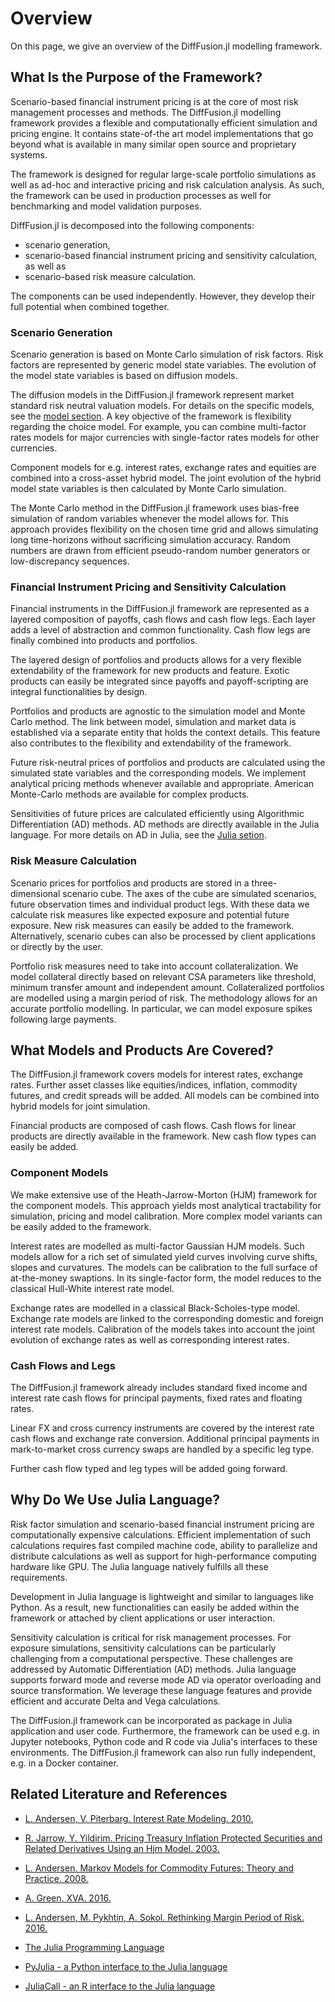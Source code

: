 # Overview

On this page, we give an overview of the DiffFusion.jl modelling framework.


## What Is the Purpose of the Framework?

Scenario-based financial instrument pricing is at the core of most risk management processes and methods. The DiffFusion.jl modelling framework provides a flexible and computationally efficient simulation and pricing engine. It contains state-of-the art model implementations that go beyond what is available in many similar open source and proprietary systems.

The framework is designed for regular large-scale portfolio simulations as well as ad-hoc and interactive pricing and risk calculation analysis. As such, the framework can be used in production processes as well for benchmarking and model validation purposes. 

DiffFusion.jl is decomposed into the following components:

 - scenario generation,
 - scenario-based financial instrument pricing and sensitivity calculation, as well as
 - scenario-based risk measure calculation.

The components can be used independently. However, they develop their full potential when combined together. 


### Scenario Generation

Scenario generation is based on Monte Carlo simulation of risk factors. Risk factors are represented by generic model state variables. The evolution of the model state variables is based on diffusion models.

The diffusion models in the DiffFusion.jl framework represent market standard risk neutral valuation models. For details on the specific models, see the [model section](#what-models-and-products-are-covered). A key objective of the framework is flexibility regarding the choice model. For example, you can combine multi-factor rates models for major currencies with single-factor rates models for other currencies.  

Component models for e.g. interest rates, exchange rates and equities are combined into a cross-asset hybrid model. The joint evolution of the hybrid model state variables is then calculated by Monte Carlo simulation.

The Monte Carlo method in the DiffFusion.jl framework uses bias-free simulation of random variables whenever the model allows for. This approach provides flexibility on the chosen time grid and allows simulating long time-horizons without sacrificing simulation accuracy. Random numbers are drawn from efficient pseudo-random number generators or low-discrepancy sequences.


### Financial Instrument Pricing and Sensitivity Calculation

Financial instruments in the DiffFusion.jl framework are represented as a layered composition of payoffs, cash flows and cash flow legs. Each layer adds a level of abstraction and common functionality. Cash flow legs are finally combined into products and portfolios.

The layered design of portfolios and products allows for a very flexible extendability of the framework for new products and feature. Exotic products can easily be integrated since payoffs and payoff-scripting are integral functionalities by design.

Portfolios and products are agnostic to the simulation model and Monte Carlo method. The link between model, simulation and market data is established via a separate entity that holds the context details. This feature also contributes to the flexibility and extendability of the framework. 

Future risk-neutral prices of portfolios and products are calculated using the simulated state variables and the corresponding models. We implement analytical pricing methods whenever available and appropriate. American Monte-Carlo methods are available for complex products.

Sensitivities of future prices are calculated efficiently using Algorithmic Differentiation (AD) methods. AD methods are directly available in the Julia language. For more details on AD in Julia, see the [Julia setion](#why-do-we-use-julia-language). 


### Risk Measure Calculation

Scenario prices for portfolios and products are stored in a three-dimensional scenario cube. The axes of the cube are simulated scenarios, future observation times and individual product legs. With these data we calculate risk measures like expected exposure and potential future exposure. New risk measures can easily be added to the framework. Alternatively, scenario cubes can also be processed by client applications or directly by the user.

Portfolio risk measures need to take into account collateralization. We model collateral directly based on relevant CSA parameters like threshold, minimum transfer amount and independent amount. Collateralized portfolios are modelled using a margin period of risk. The methodology allows for an accurate portfolio modelling. In particular, we can model exposure spikes following large payments.


## What Models and Products Are Covered?

The DiffFusion.jl framework covers models for interest rates, exchange rates. Further asset classes like equities/indices, inflation, commodity futures, and credit spreads will be added. All models can be combined into hybrid models for joint simulation.

Financial products are composed of cash flows. Cash flows for linear products are directly available in the framework. New cash flow types can easily be added.


### Component Models

We make extensive use of the Heath-Jarrow-Morton (HJM) framework for the component models. This approach yields most analytical tractability for simulation, pricing and model calibration. More complex model variants can be easily added to the framework.

Interest rates are modelled as multi-factor Gaussian HJM models. Such models allow for a rich set of simulated yield curves involving curve shifts, slopes and curvatures. The models can be calibration to the full surface of at-the-money swaptions. In its single-factor form, the model reduces to the classical Hull-White interest rate model.

Exchange rates are modelled in a classical Black-Scholes-type model. Exchange rate models are linked to the corresponding domestic and foreign interest rate models. Calibration of the models takes into account the joint evolution of exchange rates as well as corresponding interest rates.


### Cash Flows and Legs

The DiffFusion.jl framework already includes standard fixed income and interest rate cash flows for principal payments, fixed rates and floating rates.

Linear FX and cross currency instruments are covered by the interest rate cash flows and exchange rate conversion. Additional principal payments in mark-to-market cross currency swaps are handled by a specific leg type.

Further cash flow typed and leg types will be added going forward.


## Why Do We Use Julia Language?

Risk factor simulation and scenario-based financial instrument pricing are computationally expensive calculations. Efficient implementation of such calculations requires fast compiled machine code, ability to parallelize and distribute calculations as well as support for high-performance computing hardware like GPU. The Julia language natively fulfills all these requirements.

Development in Julia language is lightweight and similar to languages like Python. As a result, new functionalities can easily be added within the framework or attached by client applications or user interaction.

Sensitivity calculation is critical for risk management processes. For exposure simulations, sensitivity calculations can be particularly challenging from a computational perspective. These challenges are addressed by Automatic Differentiation (AD) methods. Julia language supports forward mode and reverse mode AD via operator overloading and source transformation. We leverage these language features and provide efficient and accurate Delta and Vega calculations.

The DiffFusion.jl framework can be incorporated as package in Julia application and user code. Furthermore, the framework can be used e.g. in Jupyter notebooks, Python code and R code via Julia's interfaces to these environments. The DiffFusion.jl framework can also run fully independent, e.g. in a Docker container.


## Related Literature and References

- [L. Andersen, V. Piterbarg. Interest Rate Modeling. 2010.](http://andersen-piterbarg-book.com/)
- [R. Jarrow, Y. Yildirim. Pricing Treasury Inflation Protected Securities and Related Derivatives Using an Hjm Model. 2003.](https://ssrn.com/abstract=585828)
- [L. Andersen. Markov Models for Commodity Futures: Theory and Practice. 2008.](https://ssrn.com/abstract=1138782)
- [A. Green. XVA. 2016.](https://www.wiley.com/en-us/XVA:+Credit,+Funding+and+Capital+Valuation+Adjustments-p-9781118556788)
- [L. Andersen, M. Pykhtin, A. Sokol. Rethinking Margin Period of Risk. 2016.](https://ssrn.com/abstract=2719964)

- [The Julia Programming Language](https://julialang.org/)
- [PyJulia - a Python interface to the Julia language](https://pyjulia.readthedocs.io/en/latest/index.html)
- [JuliaCall - an R interface to the Julia language](https://cran.r-project.org/web/packages/JuliaCall/readme/README.html)
